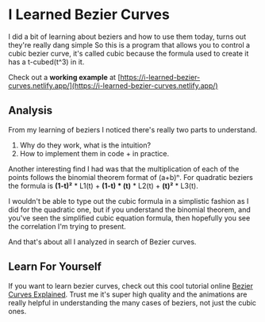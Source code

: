 # I Learned Bezier Curves
I did a bit of learning about beziers and how to use them today, turns out they're really dang simple
So this is a program that allows you to control a cubic bezier curve, it's called cubic because the formula used to create it has a t-cubed(t^3) in it.

Check out a **working example** at [https://i-learned-bezier-curves.netlify.app/](https://i-learned-bezier-curves.netlify.app/)

## Analysis
From my learning of beziers I noticed there's really two parts to understand.
1. Why do they work, what is the intuition?
2. How to implement them in code + in practice.

Another interesting find I had was that the multiplication of each of the points follows the binomial theorem format of (a+b)ⁿ. For quadratic beziers the formula is **(1-t)²** * L1(t) + **(1-t) * (t)** * L2(t) + **(t)²** * L3(t).

I wouldn't be able to type out the cubic formula in a simplistic fashion as I did for the quadratic one, but if you understand the binomial theorem, and you've seen the simplified cubic equation formula, then hopefully you see the correlation I'm trying to present.

And that's about all I analyzed in search of Bezier curves.

## Learn For Yourself

If you want to learn bezier curves, check out this cool tutorial online [Bezier Curves Explained](https://www.youtube.com/watch?v=pnYccz1Ha34&t=55s). Trust me it's super high quality and the animations are really helpful in understanding the many cases of beziers, not just the cubic ones.